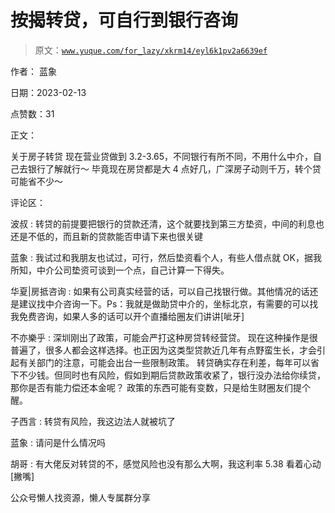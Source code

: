 # 按揭转贷，可自行到银行咨询

> 原文：[`www.yuque.com/for_lazy/xkrm14/eyl6k1pv2a6639ef`](https://www.yuque.com/for_lazy/xkrm14/eyl6k1pv2a6639ef)



作者： 蓝象



日期：2023-02-13



点赞数：31

<ne-card data-card-name="hr" data-card-type="block" id="skWGO" data-event-boundary="card">

正文：



关于房子转贷 现在营业贷做到 3.2-3.65，不同银行有所不同，不用什么中介，自己去银行了解就行～ 毕竟现在房贷都是大 4 点好几，广深房子动则千万，转个贷可能省不少～

<ne-card data-card-name="hr" data-card-type="block" id="YwnRJ" data-event-boundary="card">

评论区：



波叔 : 转贷的前提要把银行的贷款还清，这个就要找到第三方垫资，中间的利息也还是不低的，而且新的贷款能否申请下来也很关键



蓝象 : 我试过和我朋友也试过，可行，然后垫资看个人，有些人借点就 OK，据我所知，中介公司垫资可谈到一个点，自己计算一下得失。



华夏|房抵咨询 : 如果有公司真实经营的话，可以自己找银行做。其他情况的话还是建议找中介咨询一下。Ps：我就是做助贷中介的，坐标北京，有需要的可以找我免费咨询，如果人多的话可以开个直播给圈友们讲讲[呲牙]



不亦樂乎 : 深圳刚出了政策，可能会严打这种房贷转经营贷。 现在这种操作是很普遍了，很多人都会这样选择。也正因为这类型贷款近几年有点野蛮生长，才会引起有关部门的注意，可能会出台一些限制政策。 转贷确实存在利差，每年可以省下不少钱。但同时也有风险，假如到期后贷款政策收紧了，银行没办法给你续贷，那你是否有能力偿还本金呢？ 政策的东西可能有变数，只是给生财圈友们提个醒。



子西言 : 转贷有风险，我这边法人就被坑了



蓝象 : 请问是什么情况吗



胡哥 : 有大佬反对转贷的不，感觉风险也没有那么大啊，我这利率 5.38 看着心动[撇嘴]

<ne-card data-card-name="hr" data-card-type="block" id="tvqjd" data-event-boundary="card">

公众号懒人找资源，懒人专属群分享

</ne-card></ne-card></ne-card>